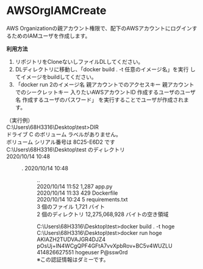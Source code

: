 # AWSOrgIAMCreate

AWS Organizationの親アカウント権限で、配下のAWSアカウントにログインするためのIAMユーザを作成します。

**利用方法**
1.  リポジトリをCloneないしファイルDLしてください。
2.  DLディレクトリに移動し、「docker build . -t 任意のイメージ名」を実行 してイメージをbuildしてください。
3.  「docker run 2のイメージ名 親アカウントでのアクセスキー 親アカウントでのシークレットキー 入りたいAWSアカウントID 作成するユーザのユーザ名 作成するユーザのパスワード」 を実行することでユーザが作成されます。

（実行例）  
C:\Users\68H3316\Desktop\test>DIR  
 ドライブ C のボリューム ラベルがありません。  
 ボリューム シリアル番号は 8C25-E6D2 です  
 C:\Users\68H3316\Desktop\test のディレクトリ  
2020/10/14  10:48    <DIR>          .
2020/10/14  10:48    <DIR>          ..  
2020/10/14  11:52             1,287 app.py  
2020/10/14  11:33               429 Dockerfile  
2020/10/14  10:24                 5 requirements.txt  
               3 個のファイル               1,721 バイト  
               2 個のディレクトリ  12,275,068,928 バイトの空き領域    
  
C:\Users\68H3316\Desktop\test>docker build . -t hoge  
C:\Users\68H3316\Desktop\test>docker run hoge AKIAZH2TUDVAJGR4DJZ4 pOsUj+IN4WCgQPF4GFtA7vvXpbRov+BC5v4WUZLU 414826627551 hogeuser P@ssw0rd      
※この認証情報はダミーです。  
